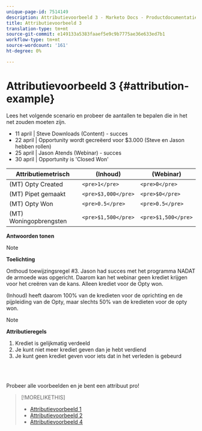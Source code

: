 ```yaml
---
unique-page-id: 7514149
description: Attributievoorbeeld 3 - Marketo Docs - Productdocumentatie
title: Attributievoorbeeld 3
translation-type: tm+mt
source-git-commit: e149133a5383faaef5e9c9b7775ae36e633ed7b1
workflow-type: tm+mt
source-wordcount: '161'
ht-degree: 0%

---
```



# Attributievoorbeeld 3 {#attribution-example}

Lees het volgende scenario en probeer de aantallen te bepalen die in het net zouden moeten zijn.

* 11 april | Steve Downloads (Content) - succes
* 22 april | Opportunity wordt gecreëerd voor $3.000 (Steve en Jason hebben rollen)
* 25 april | Jason Atends (Webinar) - succes
* 30 april | Opportunity is &#39;Closed Won&#39;

| Attributiemetrisch | (Inhoud) | (Webinar) |
|---|---|---|
| (MT) Opty Created | `<pre>1</pre>` | `<pre>0</pre>` |
| (MT) Pipet gemaakt | `<pre>$3,000</pre>` | `<pre>$0</pre>` |
| (MT) Opty Won | `<pre>0.5</pre>` | `<pre>0.5</pre>` |
| (MT) Woningopbrengsten | `<pre>$1,500</pre>` | `<pre>$1,500</pre>` |

**Antwoorden tonen**

>[!NOTE]
>
>**Toelichting**
>
>Onthoud toewijzingsregel #3. Jason had succes met het programma NADAT de armoede was opgericht. Daarom kan het webinar geen krediet krijgen voor het creëren van de kans. Alleen krediet voor de Opty won.
>
>(Inhoud) heeft daarom 100% van de kredieten voor de oprichting en de pijpleiding van de Opty, maar slechts 50% van de kredieten voor de opty won.

>[!NOTE]
>
>**Attributieregels**
>
>1. Krediet is gelijkmatig verdeeld
>1. Je kunt niet meer krediet geven dan je hebt verdiend
>1. Je kunt geen krediet geven voor iets dat in het verleden is gebeurd

>



<br> 

Probeer alle voorbeelden en je bent een attribuut pro!

>[!MORELIKETHIS]
>
>* [Attributievoorbeeld 1](attribution-example-1.md)
>* [Attributievoorbeeld 2](attribution-example-2.md)
>* [Attributievoorbeeld 4](attribution-example-4.md)

